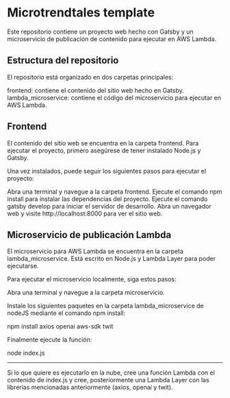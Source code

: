# Microtrendtales template
Este repositorio contiene un proyecto web hecho con Gatsby y un microservicio de publicación de contenido para ejecutar en AWS Lambda.

## Estructura del repositorio
El repositorio está organizado en dos carpetas principales:

frontend: contiene el contenido del sitio web hecho en Gatsby.
lambda_microservice: contiene el código del microservicio para ejecutar en AWS Lambda.

## Frontend
El contenido del sitio web se encuentra en la carpeta frontend. Para ejecutar el proyecto, primero asegúrese de tener instalado Node.js y Gatsby.

Una vez instalados, puede seguir los siguientes pasos para ejecutar el proyecto:

Abra una terminal y navegue a la carpeta frontend.
Ejecute el comando npm install para instalar las dependencias del proyecto.
Ejecute el comando gatsby develop para iniciar el servidor de desarrollo.
Abra un navegador web y visite http://localhost:8000 para ver el sitio web.

## Microservicio de publicación Lambda
El microservicio para AWS Lambda se encuentra en la carpeta lambda_microservice. Está escrito en Node.js y Lambda Layer para poder ejecutarse.

Para ejecutar el microservicio localmente, siga estos pasos:

Abra una terminal y navegue a la carpeta microservicio.

Instale los siguientes paquetes en la carpeta lambda_microservice de nodeJS mediante el comando npm install:

npm install axios openai aws-sdk twit

Finalmente ejecute la función:

node index.js

---

Si lo que quiere es ejecutarlo en la nube, cree una función Lambda con el contenido de index.js y cree, posteriormente una Lambda Layer con las librerías mencionadas anteriormente (axios, openai y twit).